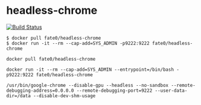 # headless-chrome

[![Build Status](https://travis-ci.org/fate0/headless-chrome.svg?branch=master)](https://travis-ci.org/fate0/headless-chrome)


```
$ docker pull fate0/headless-chrome
$ docker run -it --rm --cap-add=SYS_ADMIN -p9222:9222 fate0/headless-chrome

docker pull fate0/headless-chrome

docker run -it --rm --cap-add=SYS_ADMIN --entrypoint=/bin/bash -p9222:9222 fate0/headless-chrome

/usr/bin/google-chrome --disable-gpu --headless --no-sandbox --remote-debugging-address=0.0.0.0 --remote-debugging-port=9222 --user-data-dir=/data --disable-dev-shm-usage

```
